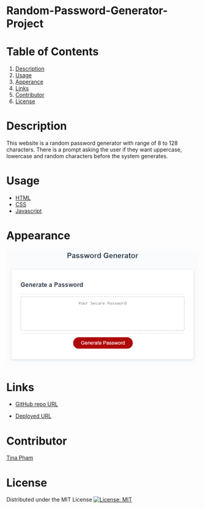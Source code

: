 # Random-Password-Generator-Project

# Table of Contents
  <ol>
    <li><a href="#description">Description</a></li>
    <li><a href="#usage">Usage</a></li>
    <li><a href="#appearance">Apperance</a></li>
    <li><a href="#links">Links</a></li>
    <li><a href="#contributors">Contributor</a></li>
    <li><a href="#license">License</a></li>
  </ol>

# Description 

This website is a random password generator with range of 8 to 128 characters.
There is a prompt asking the user if they want uppercase, lowercase and random characters before the system generates. 

# Usage

- [HTML](https://developer.mozilla.org/en-US/docs/Web/HTML)
- [CSS](https://developer.mozilla.org/en-US/docs/Web/CSS)
- [Javascript](https://www.javascript.com/)

# Appearance

<img src="Assets/03-javascript-homework-demo.png" alt="Web Layout">

# Links

- [GitHub repo URL](https://github.com/tpham912/Random-Password-Generator-Project)

- [Deployed URL](https://tpham912.github.io/Random-Password-Generator-Project/)

# Contributor 

[Tina Pham](https://github.com/tpham912)

# License

Distributed under the MIT License [![License: MIT](https://img.shields.io/badge/License-MIT-yellow.svg)](https://opensource.org/licenses/MIT)

